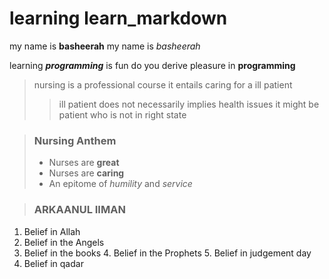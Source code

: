 # learning learn_markdown

my name is **basheerah**
my name is _basheerah_

learning ***programming*** is fun
do you derive pleasure in __programming__

> nursing is a professional course
> it entails caring for a ill patient
>
>>ill patient does not necessarily implies health issues
>> it might be patient who is not in right state

>### Nursing Anthem
>
>- Nurses are **great**
>- Nurses are **caring**
>- An epitome of _humility_ and _service_

>### ARKAANUL IIMAN
>
1. Belief in Allah
2. Belief in the Angels
3. Belief in the books
      4. Belief in the Prophets
      5. Belief in judgement day
6. Belief in qadar


